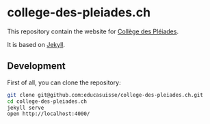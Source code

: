 # college-des-pleiades.ch

This repository contain the website for [Collège des Pléiades](https://college-des-pleiades.ch).

It is based on [Jekyll](https://jekyllrb.com/).

## Development

First of all, you can clone the repository:

```sh
git clone git@github.com:educasuisse/college-des-pleiades.ch.git
cd college-des-pleiades.ch
jekyll serve
open http://localhost:4000/
```
